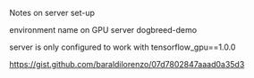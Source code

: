 Notes on server set-up

environment name on GPU server dogbreed-demo

server is only configured to work with tensorflow_gpu==1.0.0


https://gist.github.com/baraldilorenzo/07d7802847aaad0a35d3